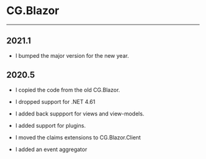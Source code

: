 # CG.Blazor
---

## 2021.1

* I bumped the major version for the new year.

## 2020.5

* I copied the code from the old CG.Blazor.

* I dropped support for .NET 4.61

* I added back suppport for views and view-models.

* I added support for plugins.

* I moved the claims extensions to CG.Blazor.Client

* I added an event aggregator

